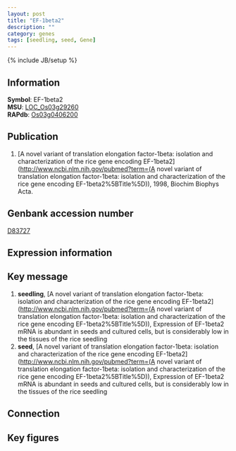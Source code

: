 ```yaml
---
layout: post
title: "EF-1beta2"
description: ""
category: genes
tags: [seedling, seed, Gene]
---
```

{% include JB/setup %}

## Information
__Symbol__: EF-1beta2  
__MSU__: [LOC_Os03g29260](http://rice.plantbiology.msu.edu/cgi-bin/ORF_infopage.cgi?orf=LOC_Os03g29260)  
__RAPdb__: [Os03g0406200](http://rapdb.dna.affrc.go.jp/viewer/gbrowse_details/irgsp1?name=Os03g0406200)  

## Publication
1. [A novel variant of translation elongation factor-1beta: isolation and characterization of the rice gene encoding EF-1beta2](http://www.ncbi.nlm.nih.gov/pubmed?term=(A novel variant of translation elongation factor-1beta: isolation and characterization of the rice gene encoding EF-1beta2%5BTitle%5D)), 1998, Biochim Biophys Acta.

## Genbank accession number
[D83727](http://www.ncbi.nlm.nih.gov/nuccore/D83727)

## Expression information

## Key message
1. __seedling__, [A novel variant of translation elongation factor-1beta: isolation and characterization of the rice gene encoding EF-1beta2](http://www.ncbi.nlm.nih.gov/pubmed?term=(A novel variant of translation elongation factor-1beta: isolation and characterization of the rice gene encoding EF-1beta2%5BTitle%5D)),  Expression of EF-1beta2 mRNA is abundant in seeds and cultured cells, but is considerably low in the tissues of the rice seedling
2. __seed__, [A novel variant of translation elongation factor-1beta: isolation and characterization of the rice gene encoding EF-1beta2](http://www.ncbi.nlm.nih.gov/pubmed?term=(A novel variant of translation elongation factor-1beta: isolation and characterization of the rice gene encoding EF-1beta2%5BTitle%5D)),  Expression of EF-1beta2 mRNA is abundant in seeds and cultured cells, but is considerably low in the tissues of the rice seedling

## Connection

## Key figures


